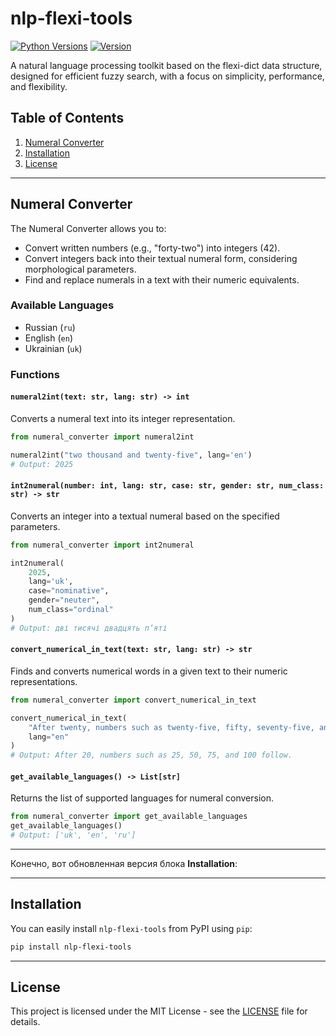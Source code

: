 # nlp-flexi-tools

[![Python Versions](https://img.shields.io/badge/Python%20Versions-%3E%3D3.9-informational)](https://pypi.org/project/nlp-flexi-tools/)
[![Version](https://img.shields.io/badge/Version-0.1.0-informational)](https://pypi.org/project/nlp-flexi-tools/)

A natural language processing toolkit based on the flexi-dict data structure, designed for efficient fuzzy search, with a focus on simplicity, performance, and flexibility.

## Table of Contents

1. [Numeral Converter](#numeral-converter)
4. [Installation](#installation)
6. [License](#license)

---

## Numeral Converter

The Numeral Converter allows you to:

- Convert written numbers (e.g., "forty-two") into integers (42).
- Convert integers back into their textual numeral form, considering morphological parameters.
- Find and replace numerals in a text with their numeric equivalents.

### Available Languages
- Russian (`ru`)
- English (`en`)
- Ukrainian (`uk`)

### Functions

#### `numeral2int(text: str, lang: str) -> int`
Converts a numeral text into its integer representation.

```python
from numeral_converter import numeral2int

numeral2int("two thousand and twenty-five", lang='en')
# Output: 2025
```

#### `int2numeral(number: int, lang: str, case: str, gender: str, num_class: str) -> str`
Converts an integer into a textual numeral based on the specified parameters.

```python
from numeral_converter import int2numeral

int2numeral(
    2025,
    lang='uk',
    case="nominative",
    gender="neuter",
    num_class="ordinal"
)
# Output: дві тисячі двадцять п’яті
```

#### `convert_numerical_in_text(text: str, lang: str) -> str`
Finds and converts numerical words in a given text to their numeric representations.

```python
from numeral_converter import convert_numerical_in_text

convert_numerical_in_text(
    "After twenty, numbers such as twenty-five, fifty, seventy-five, and one hundred follow.",
    lang="en"
)
# Output: After 20, numbers such as 25, 50, 75, and 100 follow.
```

#### `get_available_languages() -> List[str]`
Returns the list of supported languages for numeral conversion.

```python
from numeral_converter import get_available_languages
get_available_languages()
# Output: ['uk', 'en', 'ru']
```

---

Конечно, вот обновленная версия блока **Installation**:

---

## Installation

You can easily install `nlp-flexi-tools` from PyPI using `pip`:

```bash
pip install nlp-flexi-tools
```

---

## License

This project is licensed under the MIT License - see the [LICENSE](LICENSE) file for details.
